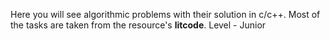 Here you will see algorithmic problems with their solution in c/c++. 
Most of the tasks are taken from the resource's **litcode**. 
Level - Junior